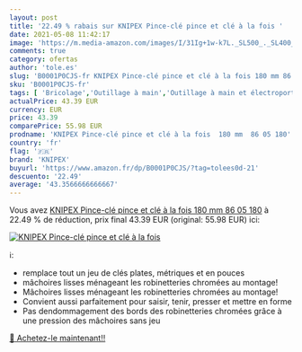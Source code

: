 ```yaml
---
layout: post
title: '22.49 % rabais sur KNIPEX Pince-clé pince et clé à la fois '
date: 2021-05-08 11:42:17
image: 'https://m.media-amazon.com/images/I/31Ig+1w-k7L._SL500_._SL400_.jpg'
comments: true
category: ofertas
author: 'tole.es'
slug: 'B0001P0CJS-fr KNIPEX Pince-clé pince et clé à la fois 180 mm 86 05 180'
sku: 'B0001P0CJS-fr'
tags: [ 'Bricolage','Outillage à main','Outillage à main et électroportatif','Pinces et tenailles','Pinces multiprise','knipex', ]
actualPrice: 43.39 EUR
currency: EUR
price: 43.39
comparePrice: 55.98 EUR
prodname: 'KNIPEX Pince-clé pince et clé à la fois  180 mm  86 05 180'
country: 'fr'
flag: '🇫🇷'
brand: 'KNIPEX'
buyurl: 'https://www.amazon.fr/dp/B0001P0CJS/?tag=tolees0d-21'
descuento: '22.49'
average: '43.3566666666667'
---
```


Vous avez [KNIPEX Pince-clé pince et clé à la fois  180 mm  86 05 180](https://www.amazon.fr/dp/B0001P0CJS/?tag=tolees0d-21)  à  22.49 % de réduction, prix final  43.39 EUR (original: 55.98 EUR) ici:

[![KNIPEX Pince-clé pince et clé à la fois ](https://m.media-amazon.com/images/I/31Ig+1w-k7L._SL500_._SL400_.jpg)](https://www.amazon.fr/dp/B0001P0CJS/?tag=tolees0d-21)

ℹ️:

- remplace tout un jeu de clés plates, métriques et en pouces
- mâchoires lisses ménageant les robinetteries chromées au montage!
- Mâchoires lisses ménageant les robinetteries chromées au montage!
- Convient aussi parfaitement pour saisir, tenir, presser et mettre en forme
- Pas dendommagement des bords des robinetteries chromées grâce à une pression des mâchoires sans jeu

[🛒 Achetez-le maintenant!!](https://www.amazon.fr/dp/B0001P0CJS/?tag=tolees0d-21)
